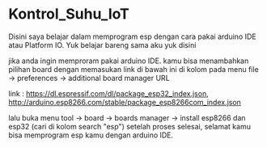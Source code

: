 # Kontrol_Suhu_IoT

Disini saya belajar dalam memprogram esp dengan cara pakai arduino IDE atau Platform IO. Yuk belajar bareng sama aku yuk disini

jika anda ingin memproram pakai arduino IDE. kamu bisa menambahkan pilihan board dengan memasukan link di bawah ini di kolom pada menu file -> preferences -> additional board manager URL

link : https://dl.espressif.com/dl/package_esp32_index.json, http://arduino.esp8266.com/stable/package_esp8266com_index.json

lalu buka menu tool -> board -> boards manager -> install esp8266 dan esp32 (cari di kolom search "esp") setelah proses selesai, selamat kamu bisa memprogram esp kamu dengan arduino IDE.

